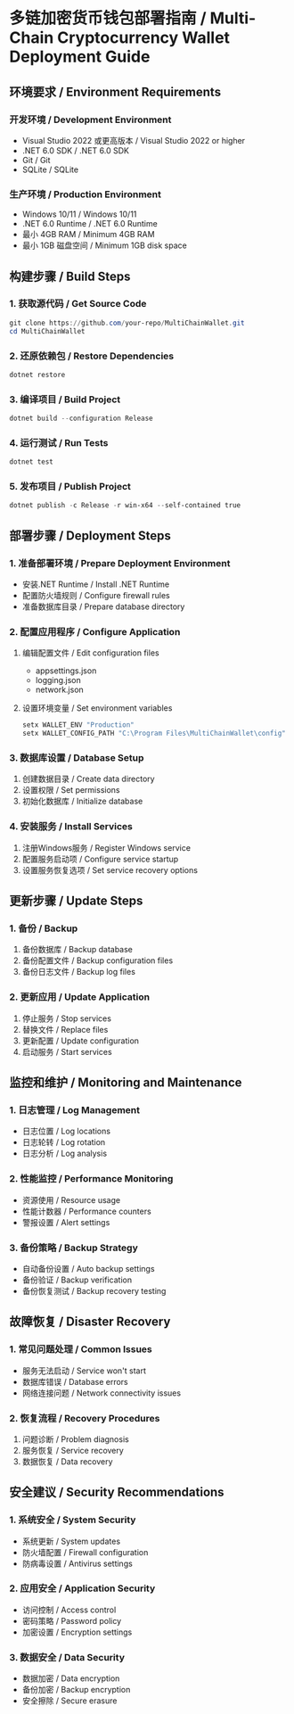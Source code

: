 # 多链加密货币钱包部署指南 / Multi-Chain Cryptocurrency Wallet Deployment Guide

## 环境要求 / Environment Requirements

### 开发环境 / Development Environment
- Visual Studio 2022 或更高版本 / Visual Studio 2022 or higher
- .NET 6.0 SDK / .NET 6.0 SDK
- Git / Git
- SQLite / SQLite

### 生产环境 / Production Environment
- Windows 10/11 / Windows 10/11
- .NET 6.0 Runtime / .NET 6.0 Runtime
- 最小 4GB RAM / Minimum 4GB RAM
- 最小 1GB 磁盘空间 / Minimum 1GB disk space

## 构建步骤 / Build Steps

### 1. 获取源代码 / Get Source Code
```powershell
git clone https://github.com/your-repo/MultiChainWallet.git
cd MultiChainWallet
```

### 2. 还原依赖包 / Restore Dependencies
```powershell
dotnet restore
```

### 3. 编译项目 / Build Project
```powershell
dotnet build --configuration Release
```

### 4. 运行测试 / Run Tests
```powershell
dotnet test
```

### 5. 发布项目 / Publish Project
```powershell
dotnet publish -c Release -r win-x64 --self-contained true
```

## 部署步骤 / Deployment Steps

### 1. 准备部署环境 / Prepare Deployment Environment
- 安装.NET Runtime / Install .NET Runtime
- 配置防火墙规则 / Configure firewall rules
- 准备数据库目录 / Prepare database directory

### 2. 配置应用程序 / Configure Application
1. 编辑配置文件 / Edit configuration files
   - appsettings.json
   - logging.json
   - network.json

2. 设置环境变量 / Set environment variables
   ```powershell
   setx WALLET_ENV "Production"
   setx WALLET_CONFIG_PATH "C:\Program Files\MultiChainWallet\config"
   ```

### 3. 数据库设置 / Database Setup
1. 创建数据目录 / Create data directory
2. 设置权限 / Set permissions
3. 初始化数据库 / Initialize database

### 4. 安装服务 / Install Services
1. 注册Windows服务 / Register Windows service
2. 配置服务启动项 / Configure service startup
3. 设置服务恢复选项 / Set service recovery options

## 更新步骤 / Update Steps

### 1. 备份 / Backup
1. 备份数据库 / Backup database
2. 备份配置文件 / Backup configuration files
3. 备份日志文件 / Backup log files

### 2. 更新应用 / Update Application
1. 停止服务 / Stop services
2. 替换文件 / Replace files
3. 更新配置 / Update configuration
4. 启动服务 / Start services

## 监控和维护 / Monitoring and Maintenance

### 1. 日志管理 / Log Management
- 日志位置 / Log locations
- 日志轮转 / Log rotation
- 日志分析 / Log analysis

### 2. 性能监控 / Performance Monitoring
- 资源使用 / Resource usage
- 性能计数器 / Performance counters
- 警报设置 / Alert settings

### 3. 备份策略 / Backup Strategy
- 自动备份设置 / Auto backup settings
- 备份验证 / Backup verification
- 备份恢复测试 / Backup recovery testing

## 故障恢复 / Disaster Recovery

### 1. 常见问题处理 / Common Issues
- 服务无法启动 / Service won't start
- 数据库错误 / Database errors
- 网络连接问题 / Network connectivity issues

### 2. 恢复流程 / Recovery Procedures
1. 问题诊断 / Problem diagnosis
2. 服务恢复 / Service recovery
3. 数据恢复 / Data recovery

## 安全建议 / Security Recommendations

### 1. 系统安全 / System Security
- 系统更新 / System updates
- 防火墙配置 / Firewall configuration
- 防病毒设置 / Antivirus settings

### 2. 应用安全 / Application Security
- 访问控制 / Access control
- 密码策略 / Password policy
- 加密设置 / Encryption settings

### 3. 数据安全 / Data Security
- 数据加密 / Data encryption
- 备份加密 / Backup encryption
- 安全擦除 / Secure erasure
